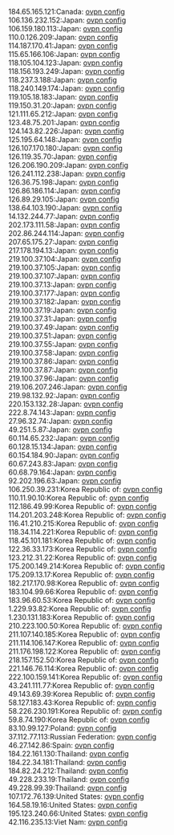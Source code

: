184.65.165.121:Canada: [ovpn config](vpn/184_65_165_121.ovpn)  
106.136.232.152:Japan: [ovpn config](vpn/106_136_232_152.ovpn)  
106.159.180.113:Japan: [ovpn config](vpn/106_159_180_113.ovpn)  
110.0.126.209:Japan: [ovpn config](vpn/110_0_126_209.ovpn)  
114.187.170.41:Japan: [ovpn config](vpn/114_187_170_41.ovpn)  
115.65.166.106:Japan: [ovpn config](vpn/115_65_166_106.ovpn)  
118.105.104.123:Japan: [ovpn config](vpn/118_105_104_123.ovpn)  
118.156.193.249:Japan: [ovpn config](vpn/118_156_193_249.ovpn)  
118.237.3.188:Japan: [ovpn config](vpn/118_237_3_188.ovpn)  
118.240.149.174:Japan: [ovpn config](vpn/118_240_149_174.ovpn)  
119.105.18.183:Japan: [ovpn config](vpn/119_105_18_183.ovpn)  
119.150.31.20:Japan: [ovpn config](vpn/119_150_31_20.ovpn)  
121.111.65.212:Japan: [ovpn config](vpn/121_111_65_212.ovpn)  
123.48.75.201:Japan: [ovpn config](vpn/123_48_75_201.ovpn)  
124.143.82.226:Japan: [ovpn config](vpn/124_143_82_226.ovpn)  
125.195.64.148:Japan: [ovpn config](vpn/125_195_64_148.ovpn)  
126.107.170.180:Japan: [ovpn config](vpn/126_107_170_180.ovpn)  
126.119.35.70:Japan: [ovpn config](vpn/126_119_35_70.ovpn)  
126.206.190.209:Japan: [ovpn config](vpn/126_206_190_209.ovpn)  
126.241.112.238:Japan: [ovpn config](vpn/126_241_112_238.ovpn)  
126.36.75.198:Japan: [ovpn config](vpn/126_36_75_198.ovpn)  
126.86.186.114:Japan: [ovpn config](vpn/126_86_186_114.ovpn)  
126.89.29.105:Japan: [ovpn config](vpn/126_89_29_105.ovpn)  
138.64.103.190:Japan: [ovpn config](vpn/138_64_103_190.ovpn)  
14.132.244.77:Japan: [ovpn config](vpn/14_132_244_77.ovpn)  
202.173.111.58:Japan: [ovpn config](vpn/202_173_111_58.ovpn)  
202.86.244.114:Japan: [ovpn config](vpn/202_86_244_114.ovpn)  
207.65.175.27:Japan: [ovpn config](vpn/207_65_175_27.ovpn)  
217.178.194.13:Japan: [ovpn config](vpn/217_178_194_13.ovpn)  
219.100.37.104:Japan: [ovpn config](vpn/219_100_37_104.ovpn)  
219.100.37.105:Japan: [ovpn config](vpn/219_100_37_105.ovpn)  
219.100.37.107:Japan: [ovpn config](vpn/219_100_37_107.ovpn)  
219.100.37.13:Japan: [ovpn config](vpn/219_100_37_13.ovpn)  
219.100.37.177:Japan: [ovpn config](vpn/219_100_37_177.ovpn)  
219.100.37.182:Japan: [ovpn config](vpn/219_100_37_182.ovpn)  
219.100.37.19:Japan: [ovpn config](vpn/219_100_37_19.ovpn)  
219.100.37.31:Japan: [ovpn config](vpn/219_100_37_31.ovpn)  
219.100.37.49:Japan: [ovpn config](vpn/219_100_37_49.ovpn)  
219.100.37.51:Japan: [ovpn config](vpn/219_100_37_51.ovpn)  
219.100.37.55:Japan: [ovpn config](vpn/219_100_37_55.ovpn)  
219.100.37.58:Japan: [ovpn config](vpn/219_100_37_58.ovpn)  
219.100.37.86:Japan: [ovpn config](vpn/219_100_37_86.ovpn)  
219.100.37.87:Japan: [ovpn config](vpn/219_100_37_87.ovpn)  
219.100.37.96:Japan: [ovpn config](vpn/219_100_37_96.ovpn)  
219.106.207.246:Japan: [ovpn config](vpn/219_106_207_246.ovpn)  
219.98.132.92:Japan: [ovpn config](vpn/219_98_132_92.ovpn)  
220.153.132.28:Japan: [ovpn config](vpn/220_153_132_28.ovpn)  
222.8.74.143:Japan: [ovpn config](vpn/222_8_74_143.ovpn)  
27.96.32.74:Japan: [ovpn config](vpn/27_96_32_74.ovpn)  
49.251.5.87:Japan: [ovpn config](vpn/49_251_5_87.ovpn)  
60.114.65.232:Japan: [ovpn config](vpn/60_114_65_232.ovpn)  
60.128.15.134:Japan: [ovpn config](vpn/60_128_15_134.ovpn)  
60.154.184.90:Japan: [ovpn config](vpn/60_154_184_90.ovpn)  
60.67.243.83:Japan: [ovpn config](vpn/60_67_243_83.ovpn)  
60.68.79.164:Japan: [ovpn config](vpn/60_68_79_164.ovpn)  
92.202.196.63:Japan: [ovpn config](vpn/92_202_196_63.ovpn)  
106.250.39.231:Korea Republic of: [ovpn config](vpn/106_250_39_231.ovpn)  
110.11.90.10:Korea Republic of: [ovpn config](vpn/110_11_90_10.ovpn)  
112.186.49.99:Korea Republic of: [ovpn config](vpn/112_186_49_99.ovpn)  
114.201.203.248:Korea Republic of: [ovpn config](vpn/114_201_203_248.ovpn)  
116.41.210.215:Korea Republic of: [ovpn config](vpn/116_41_210_215.ovpn)  
118.34.114.221:Korea Republic of: [ovpn config](vpn/118_34_114_221.ovpn)  
118.45.101.181:Korea Republic of: [ovpn config](vpn/118_45_101_181.ovpn)  
122.36.33.173:Korea Republic of: [ovpn config](vpn/122_36_33_173.ovpn)  
123.212.31.22:Korea Republic of: [ovpn config](vpn/123_212_31_22.ovpn)  
175.200.149.214:Korea Republic of: [ovpn config](vpn/175_200_149_214.ovpn)  
175.209.13.17:Korea Republic of: [ovpn config](vpn/175_209_13_17.ovpn)  
182.217.170.98:Korea Republic of: [ovpn config](vpn/182_217_170_98.ovpn)  
183.104.99.66:Korea Republic of: [ovpn config](vpn/183_104_99_66.ovpn)  
183.96.60.53:Korea Republic of: [ovpn config](vpn/183_96_60_53.ovpn)  
1.229.93.82:Korea Republic of: [ovpn config](vpn/1_229_93_82.ovpn)  
1.230.131.183:Korea Republic of: [ovpn config](vpn/1_230_131_183.ovpn)  
210.223.100.50:Korea Republic of: [ovpn config](vpn/210_223_100_50.ovpn)  
211.107.140.185:Korea Republic of: [ovpn config](vpn/211_107_140_185.ovpn)  
211.114.106.147:Korea Republic of: [ovpn config](vpn/211_114_106_147.ovpn)  
211.176.198.122:Korea Republic of: [ovpn config](vpn/211_176_198_122.ovpn)  
218.157.152.50:Korea Republic of: [ovpn config](vpn/218_157_152_50.ovpn)  
221.146.76.114:Korea Republic of: [ovpn config](vpn/221_146_76_114.ovpn)  
222.100.159.141:Korea Republic of: [ovpn config](vpn/222_100_159_141.ovpn)  
43.241.111.77:Korea Republic of: [ovpn config](vpn/43_241_111_77.ovpn)  
49.143.69.39:Korea Republic of: [ovpn config](vpn/49_143_69_39.ovpn)  
58.127.183.43:Korea Republic of: [ovpn config](vpn/58_127_183_43.ovpn)  
58.226.230.191:Korea Republic of: [ovpn config](vpn/58_226_230_191.ovpn)  
59.8.74.190:Korea Republic of: [ovpn config](vpn/59_8_74_190.ovpn)  
83.10.99.127:Poland: [ovpn config](vpn/83_10_99_127.ovpn)  
37.112.77.113:Russian Federation: [ovpn config](vpn/37_112_77_113.ovpn)  
46.27.142.86:Spain: [ovpn config](vpn/46_27_142_86.ovpn)  
184.22.161.130:Thailand: [ovpn config](vpn/184_22_161_130.ovpn)  
184.22.34.181:Thailand: [ovpn config](vpn/184_22_34_181.ovpn)  
184.82.24.212:Thailand: [ovpn config](vpn/184_82_24_212.ovpn)  
49.228.233.19:Thailand: [ovpn config](vpn/49_228_233_19.ovpn)  
49.228.99.39:Thailand: [ovpn config](vpn/49_228_99_39.ovpn)  
107.172.76.139:United States: [ovpn config](vpn/107_172_76_139.ovpn)  
164.58.19.16:United States: [ovpn config](vpn/164_58_19_16.ovpn)  
195.123.240.66:United States: [ovpn config](vpn/195_123_240_66.ovpn)  
42.116.235.13:Viet Nam: [ovpn config](vpn/42_116_235_13.ovpn)  
